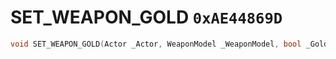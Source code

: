 # SET_WEAPON_GOLD `0xAE44869D`

```cpp
void SET_WEAPON_GOLD(Actor _Actor, WeaponModel _WeaponModel, bool _Gold);
```